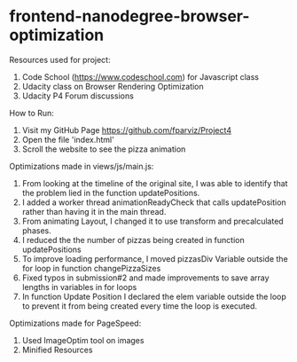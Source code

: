 frontend-nanodegree-browser-optimization
===============================


Resources used for project:


1. Code School (https://www.codeschool.com) for Javascript class
2. Udacity class on Browser Rendering Optimization
3. Udacity P4 Forum discussions


How to Run:

1. Visit my GitHub Page https://github.com/fparviz/Project4
2. Open the file 'index.html'
3. Scroll the website to see the pizza animation

Optimizations made in views/js/main.js:

1. From looking at the timeline of the original site, I was able to identify that the problem lied in the function updatePositions.
2. I added a worker thread animationReadyCheck that calls updatePosition rather than having it in the main thread.
3. From animating Layout, I changed it to use transform and precalculated phases.
4. I reduced the the number of pizzas being created in function updatePositions
5. To improve loading performance, I moved pizzasDiv Variable outside the for loop in function changePizzaSizes
6. Fixed typos in submission#2 and made improvements to save array lengths in variables in for loops
7. In function Update Position I declared the elem variable outside the loop to prevent it from being created every time the loop is executed.


Optimizations made for PageSpeed:

1. Used ImageOptim tool on images
2. Minified Resources


